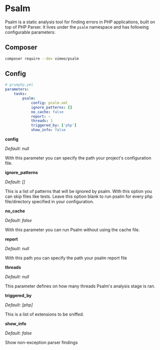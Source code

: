 # Psalm

Psalm is a static analysis tool for finding errors in PHP applications, built on top of PHP Parser.
It lives under the `psalm` namespace and has following configurable parameters:

## Composer
```bash
composer require --dev vimeo/psalm
```

## Config
```yaml
# grumphp.yml
parameters:
    tasks:
        psalm:
            config: psalm.xml
            ignore_patterns: []
            no_cache: false
            report: ~ 
            threads: 1
            triggered_by: ['php']
            show_info: false
```


**config**

*Default: null*

With this parameter you can specify the path your project's configuration file.


**ignore_patterns**

*Default: []*

This is a list of patterns that will be ignored by psalm. With this option you can skip files like
tests. Leave this option blank to run psalm for every php file/directory specified in your
configuration.


**no_cache**

*Default: false*

With this parameter you can run Psalm without using the cache file.


**report**

*Default: null*

With this path you can specify the path your psalm report file 


**threads**

*Default: null*

This parameter defines on how many threads Psalm's analysis stage is ran.


**triggered_by**

*Default: [php]*

This is a list of extensions to be sniffed.

**show_info**

*Default: false*

Show non-exception parser findings